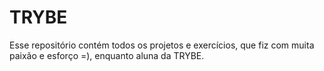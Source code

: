 # TRYBE
Esse repositório contém todos os projetos e exercícios, que fiz com muita paixão e esforço =), enquanto aluna da TRYBE.
